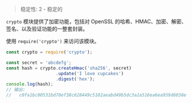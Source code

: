 
<!--introduced_in=v0.3.6-->

> 稳定性: 2 - 稳定的

`crypto` 模块提供了加密功能，包括对 OpenSSL 的哈希、HMAC、加密、解密、签名、以及验证功能的一整套封装。

使用 `require('crypto')` 来访问该模块。

```js
const crypto = require('crypto');

const secret = 'abcdefg';
const hash = crypto.createHmac('sha256', secret)
                   .update('I love cupcakes')
                   .digest('hex');
console.log(hash);
// 输出:
//   c0fa1bc00531bd78ef38c628449c5102aeabd49b5dc3a2a516ea6ea959d6658e
```

